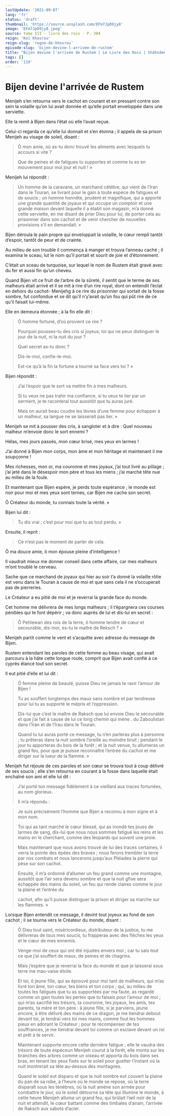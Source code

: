 ```yaml
---
lastUpdate: '2021-09-07'
lang: 'fr'
status: 'draft'
thumbnail: 'https://source.unsplash.com/EFm7JpD9jy8'
image: 'EFm7JpD9jy8.jpeg'
source: tome III - livre des rois - P. 304
reign: 'Keï Khosrou'
reign-slug: 'regne-de-khosrou'
episode-slug: 'bijen-devine-l-arrivee-de-rustem'
title: "Bijen devine l'arrivée de Rustem | Le Livre des Rois | Shâhnâmeh"
tags: []
order: '119'
---
```


<!-- LTeX: language=fr -->

# Bijen devine l'arrivée de Rustem

Menijeh s’en retourna vers le cachot en courant et en pressant contre son sein la volaille qu’on lui avait donnée et qu’elle portait enveloppée dans une serviette.

Elle la remit à Bijen dans l’état où elle l’avait reçue.

Celui-ci regarda ce qu’elle lui donnait et s’en étonna ; il appela de sa prison Menijeh au visage de soleil, disant :

> Ô mon amie, où as-tu donc trouvé les aliments avec lesquels tu accours si vite ?
>
> Que de peines et de fatigues tu supportes et comme tu es en mouvement pour moi jour et nuit ! »

Menijeh lui répondit :

> Un homme de la caravane, un marchand célèbre, qui vient de l’Iran dans le Touran, se livrant pour le gain à toute espèce de fatigues et de soucis ; un homme honnête, prudent et magnifique, qui a apporté une grande quantité de joyaux et qui occupe un comptoir et une grande maison devant laquelle il a établi son magasin, m’a donné cette serviette, en me disant de prier Dieu pour lui, de porter cela au prisonnier dans son cachot et de venir chercher de nouvelles provisions s’il en demandait. »

Bijen déroula le pain propre qui enveloppait la volaille, le cœur rempli tantôt d’espoir, tantôt de peur et de crainte.

Au milieu de son trouble il commença à manger et trouva l’anneau caché ; il examina le sceau, lut le nom qu’il portait et sourit de joie et d’étonnement.

C’était un sceau de turquoise, sur lequel le nom de Rustem était gravé avec du fer et aussi fin qu’un cheveu.

Quand Bijen vit ce fruit de l’arbre de la sûreté, il sentit que le terme de ses malheurs était arrivé et il se mit à rire d’un rire royal, dont on entendit l’éclat en dehors du cachot-
Menijehg à ce rire du prisonnier qui sortait de la fosse sombre, fut confondue et se dit qu’il n’y’avait qu’un fou qui pût rire de ce qu’il faisait lui-même.

Elle en demeura étonnée ; à la fin elle dit :

> Ô homme fortuné, d’où provient ce rire ?
>
> Pourquoi pousses-tu des cris si joyeux, toi qui ne peux distinguer le jour de la nuit, ni la nuit du jour ?
>
> Quel secret as-tu donc ?
>
> Dis-le-moi, confie-le-moi.
>
> Est-ce qu’à la fin la fortune a tourné sa face vers toi ? »

Bijen répondit :

> J’ai l’espoir que le sort va mettre fin à mes malheurs.
>
> Si tu veux ne pas trahir ma confiance, si tu veux te lier par un serment, je te raconterai tout aussitôt que tu auras juré.
>
> Mais on aurait beau coudre les lèvres d’une femme pour échapper à un malheur, sa langue ne se laisserait pas lier. »

Menijeh se mit à pousser des cris, à sangloter et à dire : Quel nouveau malheur m’envoie donc le sort ennemi ?

Hélas, mes jours passés, mon cœur brisé, mes yeux en larmes !

J’ai donné à Bijen mon corps, mon âme et mon héritage et maintenant il me soupçonne !

Mes richesses, mon or, ma couronne et mes joyaux, j’ai tout livré au pillage ; j’ai jeté dans le désespoir mon père et tous les miens ; j’ai marché tête nue au milieu de la foule.

Et maintenant que Bijen espère, je perds toute espérance ; le monde est noir pour moi et mes yeux sont ternes, car Bijen me cache son secret.

Ô Créateur du monde, tu connais toute la vérité. »

Bijen lui dit :

> Tu dis vrai ; c’est pour moi que tu as tout perdu. »

Ensuite, il reprit :

> Ce n’est pas le moment de parler de cela.

Ô ma douce amie, ô mon épouse pleine d’intelligence !

Il vaudrait mieux me donner conseil dans cette affaire, car mes malheurs m’ont troublé le cerveau.

Sache que ce marchand de joyaux qui hier au soir t’a donné la volaille rôtie est venu dans le Touran à cause de moi et que sans cela il ne s’occuperait pas de pierreries.

Le Créateur a eu pitié de moi et je reverrai la grande face du monde.

Cet homme me délivrera de mes longs malheurs ; il t’épargnera ces courses pénibles qui te font dépérir ; va donc auprès de lui et dis-lui en secret :

> Ô Pehlewan des rois de la terre, ô homme tendre de cœur et secourable, dis-moi, es-tu le maître de Reksch ? »

Menijeh partit comme le vent et s’acquitte avec adresse du message de Bijen.

Rustem entendant les paroles de cette femme au beau visage, qui avait parcouru à la hâte cette longue route, comprit que Bijen avait confié à ce cyprès élancé tout son secret.

Il eut pitié d’elle et lui dit :

> Ô femme pleine de beauté, puisse Dieu ne jamais te ravir l’amour de Bijen !
>
> Tu as souffert longtemps des maux sans nombre et par tendresse pour lui tu as supporté le mépris et l’oppression.
>
> Dis-lui que c’est le maître de Raksch que lui envoie Dieu le secourable et que j’ai fait à cause de lui ce long chemin qui mène .
> du Zaboulistan dans l’Iran et de l’lrau dans le Touran.
>
> Quand tu lui auras porté ce message, tu n’en parleras plus à personne ; tu prêteras dans la nuit sombre l’oreille au moindre bruit ; pendant le jour tu apporteras du bois de la forêt ; et la nuit venue, tu allumeras un grand feu, pour que je puisse reconnaître l’entrée du cachot et me diriger sur la lueur de la flamme. »

Menijeh fut réjouie de ces paroles et son cœur se trouva tout à coup délivré de ses soucis ; elle s’en retourna en courant à la fosse dans laquelle était enchaîné son ami et elle lui dit :

> J’ai porté ton message fidèlement à ce vieillard aux traces fortunées, au nom glorieux.
>
> Il m’a répondu :

> Je suis précisément l’homme que Bijen a reconnu à mon signe et à mon nom.
>
> Toi qui as tant marché le cœur blessé, qui as inondé tes joues de larmes de sang, dis-lui que nous nous sommes fatigué les reins et les mains en le cherchant, comme des léopards qui suivent une proie.
>
> Mais maintenant que nous avons trouvé de lui des traces certaines, il verra la pointe des épées des braves ; nous ferons trembler la terre par nos combats et nous lancerons jusqu’aux Pléiades la pierre qui pèse sur son cachot.
>
> Ensuite, il m’a ordonné d’allumer un feu grand comme une montagne, aussitôt que l’air sera devenu sombre et que la nuit gfise sera échappée des mains du soleil, un feu qui rende claires comme le jour la plaine et l’entrée du
>
> cachot, afin qu’il puisse distinguer la prison et diriger sa marche sur les flammes. »

Lorsque Bijen entendit ce message, il devint tout joyeux au fond de son cachot ; il se tourna vers le Créateur du monde, disant :

> Ô Dieu tout saint, miséricordieux, distributeur de la justice, tu me délivreras de tous mes soucis, tu frapperas avec des flèches les yeux et le cœur de mes ennemis.
>
> Venge-moi de ceux qui ont été injustes envers moi ; car tu sais tout ce que j’ai souffert de maux, de peines et de chagrins.
>
> Mais j’espère que je reverrai la face du monde et que je laisserai sous terre me mau-vaise étoile.
>
> Et toi, ô jeune fille, qui as éprouvé pour moi tant de malheurs, qui m’as livré ton âme, ton cœur, tes biens et ton corps ; qui, au milieu de toutes les fatigues que tu as supportées par ma faute, as regardé comme un gain toutes les pertes que tu faisais pour l’amour de moi ; qui m’as sacrifié tes trésors, ta couronne, tes joyaux, les amis, tes parents, ta mère et ton père : â jeune fille, si je parviens, jeune encore, à être délivré des mains de ce dragon, je me tiendrai debout devant toi, je tendrai vers toi mes mains, comme fout les hommes pieux en adorant le Créateur ; pour te récompenser de tes souffrances, je me tiendrai devant toi comme un esclave devant un roi et prêt à te servir.
>
> Maintenant supporte encore cette dernière fatigue ; elle te vaudra des trésors de toute espèceun Menijeh courut à la forêt, elle monta sur les branches des arbres comme un oiseau et apporta du bois dans ses bras, en tenant les yeux fixés sur le soleil pour guetter l’instant où la nuit montrerait sa tête au-dessus des montagnes.
>
> Quand le soleil eut disparu et que la nuit sombre eut couvert la plaine du pan de sa robe, à l’heure où le monde se repose, où la terre disparaît sous les ténèbres, où la nuit amène son armée pour combattre le jour, où le soleil détourne sa tête qui illumine le monde, à cette heure Menijeh alluma un grand feu, qui brûlait l’œil noir de la nuit et attendit, le cœur battant comme des timbales d’airain, l’arrivée de Raksch aux sabots d’acier.
